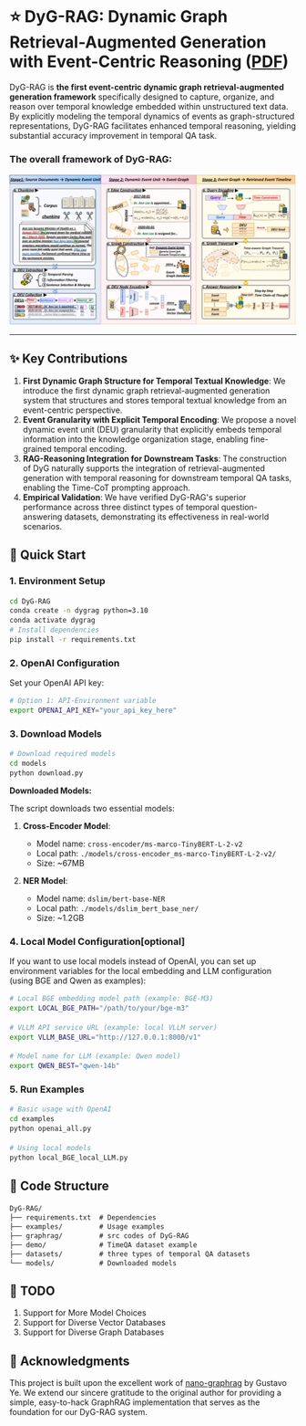 # ⭐ DyG-RAG: Dynamic Graph Retrieval-Augmented Generation with Event-Centric Reasoning ([PDF](https://www.arxiv.org/abs/2507.13396))

DyG-RAG is **the first event-centric dynamic graph retrieval-augmented generation framework** specifically designed to capture, organize, and reason over temporal knowledge embedded within unstructured text data. By explicitly modeling the temporal dynamics of events as graph-structured representations, DyG-RAG facilitates enhanced temporal reasoning, yielding substantial accuracy improvement in temporal QA task.

### The overall framework of DyG-RAG:

<div align="center">
  <img src="figs/framework.png" alt="DyG-RAG Framework" width="850">
</div>

---

## ✨ Key Contributions

1. **First Dynamic Graph Structure for Temporal Textual Knowledge**: We introduce the first dynamic graph retrieval-augmented generation system that structures and stores temporal textual knowledge from an event-centric perspective.
2. **Event Granularity with Explicit Temporal Encoding**: We propose a novel dynamic event unit (DEU) granularity that explicitly embeds temporal information into the knowledge organization stage, enabling fine-grained temporal encoding.
3. **RAG-Reasoning Integration for Downstream Tasks**: The construction of DyG naturally supports the integration of retrieval-augmented generation with temporal reasoning for downstream temporal QA tasks, enabling the Time-CoT prompting approach.
4. **Empirical Validation**: We have verified DyG-RAG's superior performance across three distinct types of temporal question-answering datasets, demonstrating its effectiveness in real-world scenarios.

## 🚀 Quick Start

### 1. Environment Setup

```bash
cd DyG-RAG
conda create -n dygrag python=3.10
conda activate dygrag
# Install dependencies
pip install -r requirements.txt
```

### 2. OpenAI Configuration

Set your OpenAI API key:

```bash
# Option 1: API-Environment variable
export OPENAI_API_KEY="your_api_key_here"
```

### 3. Download Models

```bash
# Download required models
cd models
python download.py
```

**Downloaded Models:**

The script downloads two essential models:

1. **Cross-Encoder Model**:

   - Model name: `cross-encoder/ms-marco-TinyBERT-L-2-v2`
   - Local path: `./models/cross-encoder_ms-marco-TinyBERT-L-2-v2/`
   - Size: ~67MB
2. **NER Model**:

   - Model name: `dslim/bert-base-NER`
   - Local path: `./models/dslim_bert_base_ner/`
   - Size: ~1.2GB

### 4. Local Model Configuration[optional]

If you want to use local models instead of OpenAI, you can set up environment variables for the local embedding and LLM configuration (using BGE and Qwen as examples):

```bash
# Local BGE embedding model path (example: BGE-M3)
export LOCAL_BGE_PATH="/path/to/your/bge-m3"

# VLLM API service URL (example: local VLLM server)
export VLLM_BASE_URL="http://127.0.0.1:8000/v1"

# Model name for LLM (example: Qwen model)
export QWEN_BEST="qwen-14b"
```

### 5. Run Examples

```bash
# Basic usage with OpenAI
cd examples
python openai_all.py

# Using local models
python local_BGE_local_LLM.py
```

## 📁 Code Structure

```
DyG-RAG/
├── requirements.txt  # Dependencies
├── examples/         # Usage examples
├── graphrag/         # src codes of DyG-RAG
├── demo/             # TimeQA dataset example
├── datasets/         # three types of temporal QA datasets
└── models/           # Downloaded models
```

## 📝 TODO

1. Support for More Model Choices
2. Support for Diverse Vector Databases
3. Support for Diverse Graph Databases

## 🙏 Acknowledgments

This project is built upon the excellent work of [nano-graphrag](https://github.com/gusye1234/nano-graphrag) by Gustavo Ye. We extend our sincere gratitude to the original author for providing a simple, easy-to-hack GraphRAG implementation that serves as the foundation for our DyG-RAG system.

